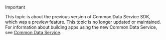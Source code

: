 > [!IMPORTANT]
> This topic is about the previous version of Common Data Service SDK, which was a preview feature. This topic is no longer updated or maintained. For information about building apps using the new Common Data Service, see [Common Data Service](/powerapps/maker/common-data-service/data-platform-intro).
